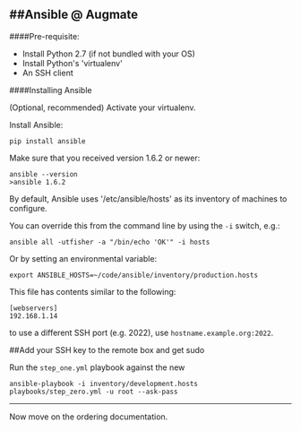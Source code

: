##Ansible @ Augmate 
------

####Pre-requisite: 

- Install Python 2.7 (if not bundled with your OS)
- Install Python's 'virtualenv'
- An SSH client

####Installing Ansible

(Optional, recommended) Activate your virtualenv.  

Install Ansible: 

	pip install ansible
		
Make sure that you received version 1.6.2 or newer:

	ansible --version
	>ansible 1.6.2

	
By default, Ansible uses '/etc/ansible/hosts' as its inventory of machines to configure.

You can override this from the command line by using the `-i` switch, e.g.:

	ansible all -utfisher -a "/bin/echo 'OK'" -i hosts
	
Or by setting an environmental variable:

	export ANSIBLE_HOSTS=~/code/ansible/inventory/production.hosts


This file has contents similar to the following:

	[webservers]
	192.168.1.14


to use a different SSH port (e.g. 2022), use `hostname.example.org:2022`.


##Add your SSH key to the remote box and get sudo 

Run the `step_one.yml` playbook against the new 

	ansible-playbook -i inventory/development.hosts playbooks/step_zero.yml -u root --ask-pass


----



Now move on the ordering documentation.